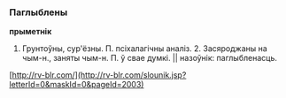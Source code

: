 ### Паглыблены
**прыметнік**

1. Грунтоўны, сур'ёзны. П. псіхалагічны аналіз. 2. Засяроджаны на чым-н., заняты чым-н. П. ў свае думкі. || назоўнік: паглыбленасць.

<a rel="author">[http://rv-blr.com/](http://rv-blr.com/slounik.jsp?letterId=0&maskId=0&pageId=2003)</a>
